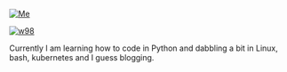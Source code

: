 <a href="https://imgur.com/l78lCO1"><img src="https://i.imgur.com/l78lCO1.png" title="Me" /></a>


<a href="https://imgur.com/l78lCO1"><img src="https://i.imgur.com/DrByiKw.gif" title="w98" /></a>

Currently I am learning how to code in Python and dabbling a bit in Linux, bash, kubernetes and I guess blogging.



